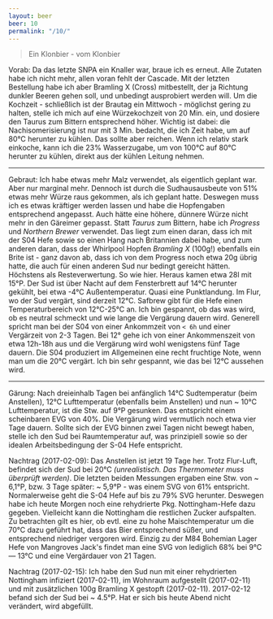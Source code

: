 ```yaml
---
layout: beer
beer: 10
permalink: "/10/"
---
```


> Ein Klonbier - vom Klonbier

Vorab: Da das letzte SNPA ein Knaller war, braue ich es erneut. Alle Zutaten habe ich nicht mehr, allen voran fehlt der Cascade. Mit der letzten Bestellung habe ich aber Bramling X (Cross) mitbestellt, der ja Richtung dunkler Beeren gehen soll, und unbedingt ausprobiert werden will. Um die Kochzeit - schließlich ist der Brautag ein Mittwoch - möglichst gering zu halten, stelle ich mich auf eine Würzekochzeit von 20 Min. ein, und dosiere den Taurus zum Bittern entsprechend höher. Wichtig ist dabei: die Nachisomerisierung ist nur mit 3 Min. bedacht, die ich Zeit habe, um auf 80°C herunter zu kühlen. Das sollte aber reichen. Wenn ich relativ stark einkoche, kann ich die 23% Wasserzugabe, um von 100°C auf 80°C herunter zu kühlen, direkt aus der kühlen Leitung nehmen.

---

Gebraut: Ich habe etwas mehr Malz verwendet, als eigentlich geplant war. Aber nur marginal mehr. Dennoch ist durch die Sudhausausbeute von 51% etwas mehr Würze raus gekommen, als ich geplant hatte. Deswegen muss ich es etwas kräftiger werden lassen und habe die Hopfengaben entsprechend angepasst. Auch hätte eine höhere, dünnere Würze nicht mehr in den Gäreimer gepasst. Statt *Taurus* zum Bittern, habe ich *Progress* und *Northern Brewer* verwendet. Das liegt zum einen daran, dass ich mit der S04 Hefe sowie so einen Hang nach Britannien dabei habe, und zum anderen daran, dass der Whirlpool Hopfen *Bramling X* (100g!) ebenfalls ein Brite ist - ganz davon ab, dass ich von dem Progress noch etwa 20g übrig hatte, die auch für einen anderen Sud nur bedingt gereicht hätten. Höchstens als Resteverwertung. So wie hier. Heraus kamen etwa 28l mit 15°P. Der Sud ist über Nacht auf dem Fensterbrett auf 14°C herunter gekühlt, bei etwa -4°C Außentemperatur. Quasi eine Punktlandung. Im Flur, wo der Sud vergärt, sind derzeit 12°C. Safbrew gibt für die Hefe einen Temperaturbereich von 12°C-25°C an. Ich bin gespannt, ob das was wird, ob es neutral schmeckt und wie lange die Vergärung dauern wird. Generell spricht man bei der S04 von einer Ankommzeit von `< 6h` und einer Vergärzeit von 2-3 Tagen. Bei 12° gehe ich von einer Ankommenszeit von etwa 12h-18h aus und die Vergärung wird wohl wenigstens fünf Tage dauern. Die S04 produziert im Allgemeinen eine recht fruchtige Note, wenn man um die 20°C vergärt. Ich bin sehr gespannt, wie das bei 12°C aussehen wird.

---

Gärung: Nach dreieinhalb Tagen bei anfänglich 14°C Sudtemperatur (beim Anstellen), 12°C Lufttemperatur (ebenfalls beim Anstellen) und nun ~ 10°C Lufttemperatur, ist die Stw. auf 9°P gesunken. Das entspricht einem scheinbaren EVG von 40%. Die Vergärung wird vermutlich noch etwa vier Tage dauern. Sollte  sich der EVG binnen zwei Tagen nicht bewegt haben, stelle ich den Sud  bei Raumtemperatur auf, was prinzipiell sowie so der idealen Arbeitsbedingung der S-04 Hefe entspricht.

Nachtrag (2017-02-09): Das Anstellen ist jetzt 19 Tage her. Trotz Flur-Luft, befindet sich der Sud bei 20°C *(unrealistisch. Das Thermometer muss überprüft werden)*. Die letzten beiden Messungen ergaben eine Stw. von ~ 6,1°P, bzw. 3 Tage später: ~ 5,9°P - was einem SVG von 61% entspricht. Normalerweise geht die S-04 Hefe auf bis zu 79% SVG herunter. Deswegen habe ich heute Morgen noch eine rehydrierte Pkg. Nottingham-Hefe dazu gegeben. Vielleicht kann die Nottingham die restlichen Zucker aufspalten. Zu betrachten gilt es hier, ob evtl. eine zu hohe Maischtemperatur um die 70°C dazu geführt hat, dass das Bier entsprechend süßer, und entsprechend niedriger vergoren wird. Einzig zu der M84 Bohemian Lager Hefe von Mangroves Jack's findet man eine SVG von lediglich 68% bei 9°C — 13°C und eine Vergärdauer von 21 Tagen.

Nachtrag (2017-02-15): Ich habe den Sud nun mit einer rehydrierten Nottingham infiziert (2017-02-11), im Wohnraum aufgestellt (2017-02-11) und mit zusätzlichen 100g Bramling X gestopft (2017-02-11). 2017-02-12 befand sich der Sud bei ~ 4.5°P. Hat er sich bis heute Abend nicht verändert, wird abgefüllt.
